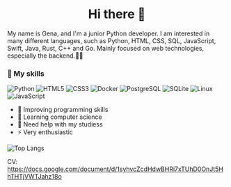 <h1 align="center">Hi there 👋</h1>

My name is Gena, and I'm a junior Python developer. I am interested in many different languages, such as Python, HTML, CSS, SQL, JavaScript, Swift, Java, Rust, C++ and Go. Mainly focused on web technologies, especially the backend.👨‍💻

### 🚀 My skills
![Python](https://img.shields.io/badge/Python-3776AB?style=for-the-badge&logo=python&logoColor=white)
![HTML5](https://img.shields.io/badge/html5-%23E34F26.svg?style=for-the-badge&logo=html5&logoColor=white)
![CSS3](https://img.shields.io/badge/CSS3-1572B6?style=for-the-badge&logo=css3&logoColor=white)
![Docker](https://img.shields.io/badge/docker-%230db7ed.svg?style=for-the-badge&logo=docker&logoColor=white)
![PostgreSQL](https://img.shields.io/badge/PostgreSQL-316192?style=for-the-badge&logo=postgresql&logoColor=white)
![SQLite](https://img.shields.io/badge/SQLite-07405E?style=for-the-badge&logo=sqlite&logoColor=white)
![Linux](https://img.shields.io/badge/Linux-FCC624?style=for-the-badge&logo=linux&logoColor=black)
![JavaScript](https://img.shields.io/badge/javascript-%23323330.svg?style=for-the-badge&logo=javascript&logoColor=%23F7DF1E)

- 🔭 Improving programming skills
- 🌱 Learning computer science
- 🤔 Need help with my studiess
- ⚡ Very enthusiastic

![Top Langs](https://github-readme-stats.vercel.app/api/top-langs/?username=lep0n&show_icons=true&locale=en&layout=compact&theme=dark&hide=html,css,scss)

CV: https://docs.google.com/document/d/1syhvcZcdHdwBHRi7xTUhD0OnJt5HhTHTjVWTJahz18o
